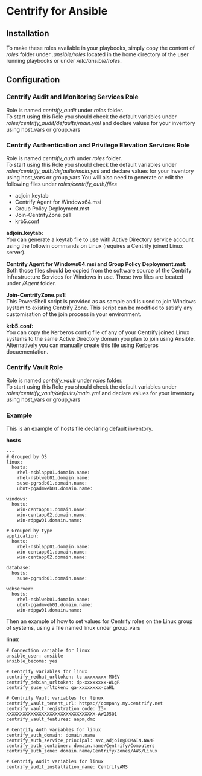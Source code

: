 # Centrify for Ansible

## Installation
To make these roles available in your playbooks, simply copy the content of *roles* folder under *.ansible/roles* located in the home directory of the user running playbooks or under */etc/ansible/roles*. 

## Configuration

### Centrify Audit and Monitoring Services Role
Role is named *centrify_audit* under *roles* folder.  
To start using this Role you should check the default variables under *roles/centrify_audit/defaults/main.yml* and declare values for your inventory using host_vars or group_vars

### Centrify Authentication and Privilege Elevation Services Role
Role is named *centrify_auth* under *roles* folder.  
To start using this Role you should check the default variables under *roles/centrify_auth/defaults/main.yml* and declare values for your inventory using host_vars or group_vars
You will also need to generate or edit the following files under *roles/centrify_auth/files*
- adjoin.keytab
- Centrify Agent for Windows64.msi
- Group Policy Deployment.mst
- Join-CentrifyZone.ps1
- krb5.conf

**adjoin.keytab:**  
You can generate a keytab file to use with Active Directory service account using the followin commands on Linux (requires a Centrify joined Linux server).

**Centrify Agent for Windows64.msi and Group Policy Deployment.mst:**  
Both those files should be copied from the software source of the Centrify Infrastructure Services for Windows in use. Those two files are located under */Agent* folder.

**Join-CentrifyZone.ps1:**  
This PowerShell script is provided as as sample and is used to join Windows system to existing Centrify Zone. This script can be modified to satisfy any customisation of the join process in your environment.
 
**krb5.conf:**  
You can copy the Kerberos config file of any of your Centrify joined Linux systems to the same Active Directory domain you plan to join using Ansible. Alternatively you can manually create this file using Kerberos docuementation.

### Centrify Vault Role
Role is named *centrify_vault* under *roles* folder.  
To start using this Role you should check the default variables under *roles/centrify_vault/defaults/main.yml* and declare values for your inventory using host_vars or group_vars

### Example
This is an example of hosts file declaring default inventory. 

**hosts**
```
---
# Grouped by OS
linux:
  hosts:
    rhel-nsblapp01.domain.name:
    rhel-nsblweb01.domain.name:
    suse-pgrsdb01.domain.name:
    ubnt-pgadmweb01.domain.name:

windows:
  hosts:
    win-centapp01.domain.name:
    win-centapp02.domain.name:
    win-rdpgw01.domain.name:

# Grouped by type
application:
  hosts:
    rhel-nsblapp01.domain.name:
    win-centapp01.domain.name:
    win-centapp02.domain.name:

database:
  hosts:
    suse-pgrsdb01.domain.name:

webserver:
  hosts:
    rhel-nsblweb01.domain.name:
    ubnt-pgadmweb01.domain.name:
    win-rdpgw01.domain.name:
```

Then an example of how to set values for Centrify roles on the Linux group of systems, using a file named linux under group_vars

**linux**
```
# Connection variable for linux
ansible_user: ansible 
ansible_become: yes

# Centrify variables for linux
centrify_redhat_urltoken: tc-xxxxxxxx-M0EV
centrify_debian_urltoken: dp-xxxxxxxx-WLgR
centrify_suse_urltoken: ga-xxxxxxxx-caHL

# Centrify Vault variables for linux
centrify_vault_tenant_url: https://company.my.centrify.net
centrify_vault_registration_code: I3-XXXXXXXXXXXXXXXXXXXXXXXXXXXXXXXXX-AWQJ5O1
centrify_vault_features: aapm,dmc 

# Centrify Auth variables for linux
centrify_auth_domain: domain.name
centrify_auth_service_principal: svc_adjoin@DOMAIN.NAME
centrify_auth_container: domain.name/Centrify/Computers
centrify_auth_zone: domain.name/Centrify/Zones/AWS/Linux

# Centrify Audit variables for linux
centrify_audit_installation_name: CentrifyAMS
```